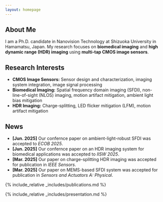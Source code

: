 ```yaml
---
layout: homepage
---
```


## About Me

I am a Ph.D. candidate in Nanovision Technology at Shizuoka University in Hamamatsu, Japan. My research focuses on **biomedical imaging** and **high dynamic range (HDR) imaging** using **multi-tap CMOS image sensors**.

## Research Interests

- **CMOS Image Sensors:** Sensor design and characterization, imaging system integration, image signal processing  
- **Biomedical Imaging:** Spatial frequency domain imaging (SFDI), non-line-of-sight (NLOS) imaging, motion artifact mitigation, ambient light bias mitigation  
- **HDR Imaging:** Charge-splitting, LED flicker mitigation (LFM), motion artifact mitigation

## News

- **[Jun. 2025]** Our confernce paper on ambient-light-robust SFDI was accepted to *ECOB 2025*.  
- **[Jun. 2025]** Our confernce paper on an HDR imaging system for biomedical applications was accepted to *IISW 2025*.  
- **[Mar. 2025]** Our paper on charge-splitting HDR imaging was accepted for publication in *IEEE Sensors*.  
- **[Mar. 2025]** Our paper on MEMS-based SFDI system was accepted for publication in *Sensors and Actuators A: Physical*.

{% include_relative _includes/publications.md %}

{% include_relative _includes/presentation.md %}
